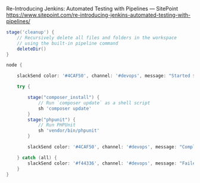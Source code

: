 
Re-Introducing Jenkins: Automated Testing with Pipelines — SitePoint 
https://www.sitepoint.com/re-introducing-jenkins-automated-testing-with-pipelines/

```groovy
stage('cleanup') {
    // Recursively delete all files and folders in the workspace
    // using the built-in pipeline command
    deleteDir()
}

node {

    slackSend color: '#4CAF50', channel: '#devops', message: "Started ${env.JOB_NAME} (<${env.BUILD_URL}|build ${env.BUILD_NUMBER}>)"

    try {

        stage("composer_install") {
            // Run `composer update` as a shell script
            sh 'composer update'
        }
        stage("phpunit") {
            // Run PHPUnit
            sh 'vendor/bin/phpunit'
        }

        slackSend color: '#4CAF50', channel: '#devops', message: "Completed ${env.JOB_NAME} (<${env.BUILD_URL}|build ${env.BUILD_NUMBER}>) successfully"

    } catch (all) {
        slackSend color: '#f44336', channel: '#devops', message: "Failed ${env.JOB_NAME} (<${env.BUILD_URL}|build ${env.BUILD_NUMBER}>) - <${env.BUILD_URL}console|click here to see the console output>"
    }
}
```